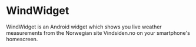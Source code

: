 # WindWidget
WindWidget is an Android widget which shows you live weather measurements from the Norwegian site Vindsiden.no on your smartphone's homescreen.
